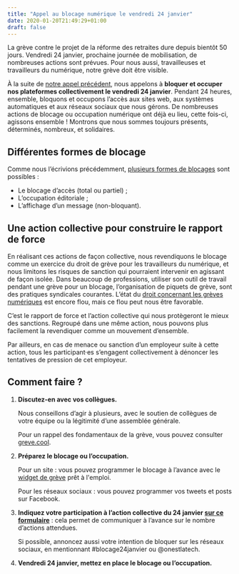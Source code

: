 ```yaml
---
title: "Appel au blocage numérique le vendredi 24 janvier"
date: 2020-01-20T21:49:29+01:00
draft: false
---
```


La grève contre le projet de la réforme des retraites dure depuis bientôt 50 jours. Vendredi 24 janvier, prochaine journée de mobilisation, de nombreuses actions sont prévues. Pour nous aussi, travailleuses et travailleurs du numérique, notre grève doit être visible.

À la suite de [notre appel précédent](https://onestla.tech/publications/appel-au-blocage/), nous appelons à **bloquer et occuper nos plateformes collectivement le vendredi 24 janvier**. Pendant 24 heures, ensemble, bloquons et occupons l’accès aux sites web, aux systèmes automatiques et aux réseaux sociaux que nous gérons. De nombreuses actions de blocage ou occupation numérique ont déjà eu lieu, cette fois-ci, agissons ensemble ! Montrons que nous sommes toujours présents, déterminés, nombreux, et solidaires.

## Différentes formes de blocage

Comme nous l’écrivions précédemment, [plusieurs formes de blocages](https://onestla.tech/publications/appel-au-blocage/#4-plusieurs-faons-de-bloquer) sont possibles :

- Le blocage d’accès (total ou partiel) ;
- L’occupation éditoriale ;
- L’affichage d’un message (non-bloquant).

## Une action collective pour construire le rapport de force

En réalisant ces actions de façon collective, nous revendiquons le blocage comme un exercice du droit de grève pour les travailleurs du numérique, et nous limitons les risques de sanction qui pourraient intervenir en agissant de façon isolée. Dans beaucoup de professions, utiliser son outil de travail pendant une grève pour un blocage, l’organisation de piquets de grève, sont des pratiques syndicales courantes. L’état du [droit concernant les grèves numériques](https://blogs.mediapart.fr/community-managers-en-greve/blog/150120/le-droit-de-greve-l-ere-du-numerique) est encore flou, mais ce flou peut nous être favorable.

C’est le rapport de force et l’action collective qui nous protègeront le mieux des sanctions. Regroupé dans une même action, nous pouvons plus facilement la revendiquer comme un mouvement d’ensemble.

Par ailleurs, en cas de menace ou sanction d’un employeur suite à cette action, tous les participant·es s’engagent collectivement à dénoncer les tentatives de pression de cet employeur.

## Comment faire ?

1. **Discutez-en avec vos collègues.**

    Nous conseillons d’agir à plusieurs, avec le soutien de collègues de votre équipe ou la légitimité d’une assemblée générale.

    Pour un rappel des fondamentaux de la grève, vous pouvez consulter [greve.cool](https://greve.cool).
2. **Préparez le blocage ou l’occupation.**

    Pour un site : vous pouvez programmer le blocage à l’avance avec le [widget de grève](https://github.com/onestlatech/widget-engreve) prêt à l'emploi.

    Pour les réseaux sociaux : vous pouvez programmer vos tweets et posts sur Facebook.
3. **Indiquez votre participation à l’action collective du 24 janvier [sur ce formulaire](https://framaforms.org/onestlatech-appel-au-blocage-numerique-contre-le-projet-de-reforme-des-retraites-le-vendredi-24)** : cela permet de communiquer à l’avance sur le nombre d’actions attendues.

    Si possible, annoncez aussi votre intention de bloquer sur les réseaux sociaux, en mentionnant #blocage24janvier ou @onestlatech.
4. **Vendredi 24 janvier, mettez en place le blocage ou l’occupation.**
